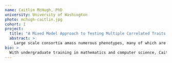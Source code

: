 ```yaml
---
name: Caitlin McHugh, PhD
university: University of Washington
photo: mchugh-caitlin.jpg
cohort: I
project:
  title: "A Mixed Model Approach to Testing Multiple Correlated Traits in Large Samples: An Application to the TOPMed Hematology Phenotypes"
  abstract: >
    Large scale consortia amass numerous phenotypes, many of which are correlated. Compared to testing phenotypes independently, testing correlated phenotypes for association simultaneously yields higher power and the ability to identify pleiotropy. Additionally, genetic studies with numerous participants contain population structure and relatedness. Thus, we need efficient models to test multiple, correlated phenotypes while accurately modeling sample structure. I propose to implement the multivariate mixed model in the GENESIS software and create a Seven Bridges workflow for BDC. I will display its utility by applying it to two platelet, seven red blood cell and six white blood cell TOPMed traits.
bio: >
  With undergraduate training in mathematics and computer science, Caitlin McHugh found her passion in biostatistics where mathematics and statistics are driven by questions whose answers might impact our world someday. McHugh’s PhD focused on developing statistical methods for disease association testing among samples with structure such as familial relatedness or population structure, valid for the autosomes and the X chromosome. Residing in NYC, she is currently a research scientist at the Genetic Analysis Center in the Biostatistics Department at the University of Washington, working on methods for large-scale population-based studies such as TOPMed. In her spare time, she loves to knit.
---
```

